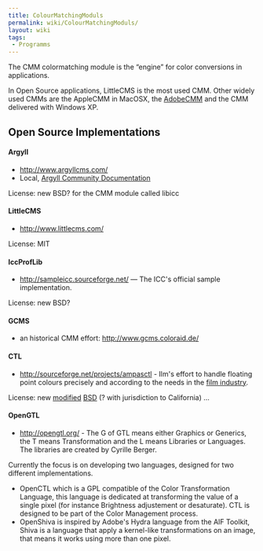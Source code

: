 ```yaml
---
title: ColourMatchingModuls
permalink: wiki/ColourMatchingModuls/
layout: wiki
tags:
 - Programms
---
```


The CMM colormatching module is the “engine” for color conversions in
applications.

In Open Source applications, LittleCMS is the most used CMM. Other
widely used CMMs are the AppleCMM in MacOSX, the
[AdobeCMM](http://labs.adobe.com/downloads/cmm.html) and the CMM
delivered with Windows XP.

Open Source Implementations
---------------------------

#### Argyll

-   <http://www.argyllcms.com/>
-   Local, [Argyll Community
    Documentation](/wiki/Argyll_Community_Documentation "wikilink")

License: new BSD? for the CMM module called libicc

#### LittleCMS

-   <http://www.littlecms.com/>

License: MIT

#### IccProfLib

-   <http://sampleicc.sourceforge.net/> — The ICC's official sample
    implementation.

License: new BSD?

#### GCMS

-   an historical CMM effort: <http://www.gcms.coloraid.de/>

#### CTL

-   <http://sourceforge.net/projects/ampasctl> - Ilm's effort to handle
    floating point colours precisely and according to the needs in the
    [film industry](http://www.oscars.org/council/ctl.html).

License: new [modified](http://savannah.gnu.org/task/?6171)
[BSD](http://www.opensource.org/licenses/bsd-license.php) (? with
jurisdiction to California) ...

#### OpenGTL

-   <http://opengtl.org/> - The G of GTL means either Graphics or
    Generics, the T means Transformation and the L means Libraries or
    Languages. The libraries are created by Cyrille Berger.

Currently the focus is on developing two languages, designed for two
different implementations.

-   OpenCTL which is a GPL compatible of the Color Transformation
    Language, this language is dedicated at transforming the value of a
    single pixel (for instance Brightness adjustement or desaturate).
    CTL is designed to be part of the Color Management process.
-   OpenShiva is inspired by Adobe's Hydra language from the AIF
    Toolkit, Shiva is a language that apply a kernel-like
    transformations on an image, that means it works using more than one
    pixel.

